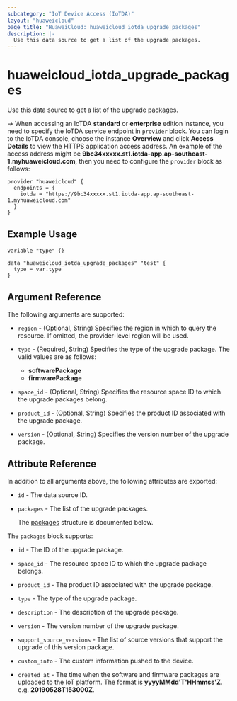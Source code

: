 ```yaml
---
subcategory: "IoT Device Access (IoTDA)"
layout: "huaweicloud"
page_title: "HuaweiCloud: huaweicloud_iotda_upgrade_packages"
description: |-
  Use this data source to get a list of the upgrade packages.
---
```


# huaweicloud_iotda_upgrade_packages

Use this data source to get a list of the upgrade packages.

-> When accessing an IoTDA **standard** or **enterprise** edition instance, you need to specify the IoTDA service
  endpoint in `provider` block.
  You can login to the IoTDA console, choose the instance **Overview** and click **Access Details**
  to view the HTTPS application access address. An example of the access address might be
  **9bc34xxxxx.st1.iotda-app.ap-southeast-1.myhuaweicloud.com**, then you need to configure the
  `provider` block as follows:

  ```hcl
  provider "huaweicloud" {
    endpoints = {
      iotda = "https://9bc34xxxxx.st1.iotda-app.ap-southeast-1.myhuaweicloud.com"
    }
  }
  ```

## Example Usage

```hcl
variable "type" {}

data "huaweicloud_iotda_upgrade_packages" "test" {
  type = var.type
}
```

## Argument Reference

The following arguments are supported:

* `region` - (Optional, String) Specifies the region in which to query the resource.
  If omitted, the provider-level region will be used.

* `type` - (Required, String) Specifies the type of the upgrade package.
  The valid values are as follows:
  + **softwarePackage**
  + **firmwarePackage**

* `space_id` - (Optional, String) Specifies the resource space ID to which the upgrade packages belong.

* `product_id` - (Optional, String) Specifies the product ID associated with the upgrade package.

* `version` - (Optional, String) Specifies the version number of the upgrade package.

## Attribute Reference

In addition to all arguments above, the following attributes are exported:

* `id` - The data source ID.

* `packages` - The list of the upgrade packages.

  The [packages](#packages_struct) structure is documented below.

<a name="packages_struct"></a>
The `packages` block supports:

* `id` - The ID of the upgrade package.

* `space_id` - The resource space ID to which the upgrade package belongs.

* `product_id` - The product ID associated with the upgrade package.

* `type` - The type of the upgrade package.

* `description` - The description of the upgrade package.

* `version` - The version number of the upgrade package.

* `support_source_versions` - The list of source versions that support the upgrade of this version package.

* `custom_info` - The custom information pushed to the device.

* `created_at` - The time when the software and firmware packages are uploaded to the IoT platform.
  The format is **yyyyMMdd'T'HHmmss'Z**. e.g. **20190528T153000Z**.
